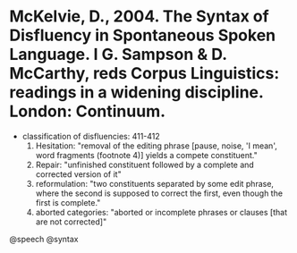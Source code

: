 # McKelvie, D., 2004. The Syntax of Disfluency in Spontaneous Spoken Language. I G. Sampson & D. McCarthy, reds Corpus Linguistics: readings in a widening discipline. London: Continuum.

- classification of disfluencies: 411-412
  1. Hesitation: "removal of the editing phrase [pause, noise, 'I mean', word fragments (footnote 4)] yields a compete constituent."
  2. Repair: "unfinished constituent followed by a complete and corrected version of it"
  3. reformulation: "two constituents separated by some edit phrase, where the second is supposed to correct the first, even though the first is complete."
  4. aborted categories: "aborted or incomplete phrases or clauses [that are not corrected]"

@speech
@syntax

